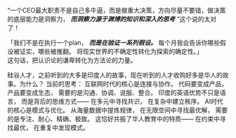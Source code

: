“一个CEO最大职责不是自己多牛逼，而是做重大决策，方向尽量不要错，做决策的底层能力是洞察力，
***而洞察力源于渊博的知识和深入的思考***
”这个说的太对了！

「我们不是在执行一个plan，
***而是在验证一系列假设。*** 
每个月我会告诉你哪些假设被证实，哪些被推翻。
将现实世界的不确定性转化为探索的确定性。」  
这句话，把认识论的谦卑转化为方法论的力量。


硅谷人才，之前听到的大多是印度人的故事，现在听到的人才收购好多是华人的故事。为什么？
当前的思考：
互联网时代的核心是连接与协作。 代码要变成产品，产品要变成生态， 需要的是沟通、协调、说服、整合。 印度的英语优势不只是语言， 而是背后的思维方式—— 在多元中寻找共识， 在复杂中建立秩序。 
AI时代的核心是模式与优化。 从海量数据中提炼规律， 在无限空间中寻找最优解， 需要的是专注、耐心、精确、极致。 这恰好共振了华人教育中的特质—— 在约束中寻找最优， 在重复中发现模式。





